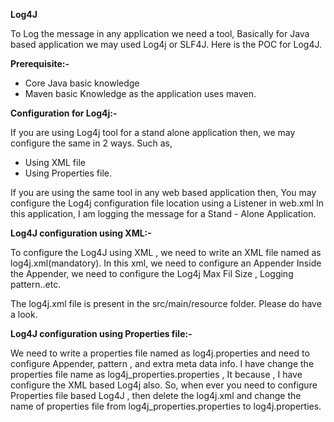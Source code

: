 <b>Log4J</b>

<p>To Log the message in any application we need a tool, Basically for Java based application we may used Log4j or SLF4J. 
Here is the POC for Log4J.</p>

<b>Prerequisite:-</b>
<ul><li>Core Java basic knowledge</li>
<li>Maven basic Knowledge as the application uses maven.</li></ul>

<b>Configuration for Log4j:-</b>
<p>If you are using Log4j tool for a stand alone application then, we may configure the same in 2 ways. Such as,</p>
 <ul><li>Using XML file</li> 
 <li>Using Properties file.</li></ul>
 <p>If you are using the same tool in any web based application then, You may configure the Log4j configuration file location using a Listener in web.xml
 In this application, I am logging the message for a Stand - Alone Application.	</p>
 
<b>Log4J configuration using XML:-</b>
<p>To configure the Log4J using XML , we need to write an XML file named as log4j.xml(mandatory).
In this xml, we need to configure an Appender
Inside the Appender, we need to configure the Log4j Max Fil Size , Logging pattern..etc.</p>

<p>The log4j.xml file is present in the src/main/resource folder. Please do have a look.</p>

<b>Log4J configuration using Properties file:-</b>
<p>We need to write a properties file named as log4j.properties and need to configure Appender, pattern , and extra meta data info.
I have change the properties file name as log4j_properties.properties , It because , I have configure the XML based Log4j also.
So, when ever you need to configure Properties file based Log4J , then delete the log4j.xml and change the name of properties file from log4j_properties.properties to log4j.properties.</p>

 

